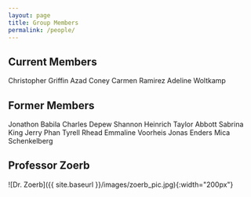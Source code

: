 ```yaml
---
layout: page
title: Group Members
permalink: /people/
---
```


## Current Members

Christopher Griffin
Azad Coney
Carmen Ramirez
Adeline Woltkamp

## Former Members
Jonathon Babila
Charles Depew
Shannon Heinrich
Taylor Abbott
Sabrina King
Jerry Phan
Tyrell Rhead
Emmaline Voorheis
Jonas Enders
Mica Schenkelberg


## Professor Zoerb

![Dr. Zoerb]({{ site.baseurl }}/images/zoerb_pic.jpg){:width="200px"}
